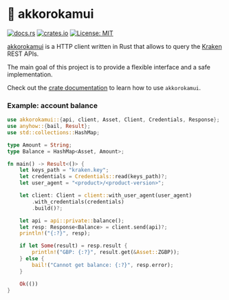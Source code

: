 # :octopus: akkorokamui

[![docs.rs](https://docs.rs/akkorokamui/badge.svg)](https://docs.rs/akkorokamui)
[![crates.io](https://img.shields.io/crates/v/akkorokamui.svg)](https://crates.io/crates/akkorokamui)
[![License: MIT](https://img.shields.io/badge/License-MIT-blue.svg)](LICENSE)

[akkorokamui](https://en.wikipedia.org/wiki/Akkorokamui) is a HTTP client
written in Rust that allows to query the [Kraken](https://www.kraken.com/)
REST APIs.

The main goal of this project is to provide a flexible interface and a safe
implementation.

Check out the [crate documentation](https://docs.rs/akkorokamui) to learn how to
use `akkorokamui`.


### Example: account balance

```rust
use akkorokamui::{api, client, Asset, Client, Credentials, Response};
use anyhow::{bail, Result};
use std::collections::HashMap;

type Amount = String;
type Balance = HashMap<Asset, Amount>;

fn main() -> Result<()> {
    let keys_path = "kraken.key";
    let credentials = Credentials::read(keys_path)?;
    let user_agent = "<product>/<product-version>";

    let client: Client = client::with_user_agent(user_agent)
        .with_credentials(credentials)
        .build()?;

    let api = api::private::balance();
    let resp: Response<Balance> = client.send(api)?;
    println!("{:?}", resp);

    if let Some(result) = resp.result {
        println!("GBP: {:?}", result.get(&Asset::ZGBP));
    } else {
        bail!("Cannot get balance: {:?}", resp.error);
    }

    Ok(())
}
```
